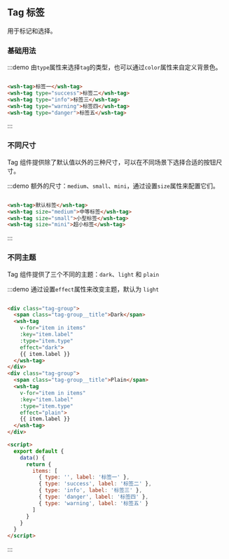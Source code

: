 <script>
  export default {
    data () {
      return {
      }
    },
    methods: {
    }
  }
</script>
## Tag 标签
用于标记和选择。

### 基础用法

:::demo 由`type`属性来选择`tag`的类型，也可以通过`color`属性来自定义背景色。
``` html

<wsh-tag>标签一</wsh-tag>
<wsh-tag type="success">标签二</wsh-tag>
<wsh-tag type="info">标签三</wsh-tag>
<wsh-tag type="warning">标签四</wsh-tag>
<wsh-tag type="danger">标签五</wsh-tag>
```
:::

### 不同尺寸
Tag 组件提供除了默认值以外的三种尺寸，可以在不同场景下选择合适的按钮尺寸。

:::demo 额外的尺寸：`medium`、`small`、`mini`，通过设置`size`属性来配置它们。
``` html

<wsh-tag>默认标签</wsh-tag>
<wsh-tag size="medium">中等标签</wsh-tag>
<wsh-tag size="small">小型标签</wsh-tag>
<wsh-tag size="mini">超小标签</wsh-tag>
```
:::

### 不同主题
Tag 组件提供了三个不同的主题：`dark`、`light` 和 `plain`

:::demo 通过设置`effect`属性来改变主题，默认为 `light`
``` html

<div class="tag-group">
  <span class="tag-group__title">Dark</span>
  <wsh-tag
    v-for="item in items"
    :key="item.label"
    :type="item.type"
    effect="dark">
    {{ item.label }}
  </wsh-tag>
</div>
<div class="tag-group">
  <span class="tag-group__title">Plain</span>
  <wsh-tag
    v-for="item in items"
    :key="item.label"
    :type="item.type"
    effect="plain">
    {{ item.label }}
  </wsh-tag>
</div>

<script>
  export default {
    data() {
      return {
        items: [
          { type: '', label: '标签一' },
          { type: 'success', label: '标签二' },
          { type: 'info', label: '标签三' },
          { type: 'danger', label: '标签四' },
          { type: 'warning', label: '标签五' }
        ]
      }
    }
  }
</script>
```
:::